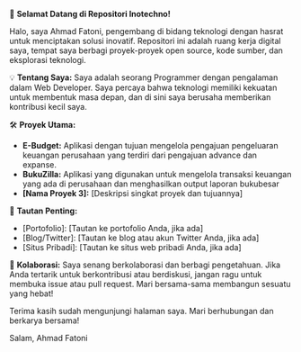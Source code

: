 🚀 **Selamat Datang di Repositori Inotechno!**

Halo, saya Ahmad Fatoni, pengembang di bidang teknologi dengan hasrat untuk menciptakan solusi inovatif. Repositori ini adalah ruang kerja digital saya, tempat saya berbagi proyek-proyek open source, kode sumber, dan eksplorasi teknologi.

💡 **Tentang Saya:**
Saya adalah seorang Programmer dengan pengalaman dalam Web Developer. Saya percaya bahwa teknologi memiliki kekuatan untuk membentuk masa depan, dan di sini saya berusaha memberikan kontribusi kecil saya.

🛠️ **Proyek Utama:**
- **E-Budget:** Aplikasi dengan tujuan mengelola pengajuan pengeluaran keuangan perusahaan yang terdiri dari pengajuan advance dan expanse.
- **BukuZilla:** Aplikasi yang digunakan untuk mengelola transaksi keuangan yang ada di perusahaan dan menghasilkan output laporan bukubesar
- **[Nama Proyek 3]:** [Deskripsi singkat proyek dan tujuannya]

🔗 **Tautan Penting:**
- [Portofolio]: [Tautan ke portofolio Anda, jika ada]
- [Blog/Twitter]: [Tautan ke blog atau akun Twitter Anda, jika ada]
- [Situs Pribadi]: [Tautan ke situs web pribadi Anda, jika ada]

🤝 **Kolaborasi:**
Saya senang berkolaborasi dan berbagi pengetahuan. Jika Anda tertarik untuk berkontribusi atau berdiskusi, jangan ragu untuk membuka issue atau pull request. Mari bersama-sama membangun sesuatu yang hebat!

Terima kasih sudah mengunjungi halaman saya. Mari berhubungan dan berkarya bersama!

Salam,
Ahmad Fatoni
